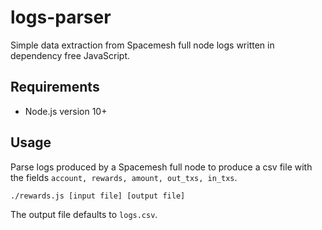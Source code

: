 # logs-parser

Simple data extraction from Spacemesh full node logs written
in dependency free JavaScript.

## Requirements

- Node.js version 10+

## Usage

Parse logs produced by a Spacemesh full node to produce a csv file
with the fields `account, rewards, amount, out_txs, in_txs`.

```bash
./rewards.js [input file] [output file]
```

The output file defaults to `logs.csv`.
